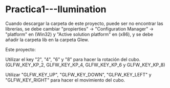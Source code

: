 # Practica1---Ilumination
Cuando descargar la carpeta de este proyecto, puede ser no encontrar las librerías, se debe cambiar "propierties" -> "Configuration Manager" -> "platform" en (Win32) y "Active solution platform" en (x86), y se debe añadir la carpeta lib en la carpeta Glew.

Este proyecto:

Utilizar el key "2", "4", "6" y "8" para hacer la rotación del cubo. (GLFW_KEY_KP_2, GLFW_KEY_KP_4, GLFW_KEY_KP_6 y GLFW_KEY_KP_8)

Utilizar "GLFW_KEY_UP", "GLFW_KEY_DOWN", "GLFW_KEY_LEFT" y "GLFW_KEY_RIGHT" para hacer el movimiento del cubo.
